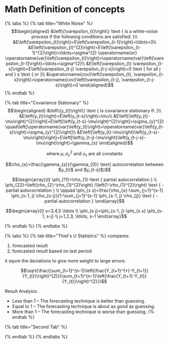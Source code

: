 # Math Definition of concepts

{% tabs %}
{% tab title="White Noise" %}
$$\begin{aligned} &\left\{\varepsilon_{t}\right\} \text { is a white-noise process if the following conditions are satisfied: }\\ &E\left(\varepsilon_{t}\right)=E\left(\varepsilon_{t-1}\right)=\ldots=0\\ &E\left(\varepsilon_{t}^{2}\right)=E\left(\varepsilon_{t-1}^{2}\right)=\ldots=\sigma^{2} \operatorname{or} \operatorname{var}\left(\varepsilon_{t}\right)=\operatorname{var}\left(\varepsilon_{t-1}\right)=\ldots=\sigma^{2}\\ &E\left(\varepsilon_{t} \varepsilon_{t-s}\right)=E\left(\varepsilon_{t-j} \varepsilon_{t-j-s}\right)=0 \text { for all j and } s \text { or }\\ &\operatorname{cov}\left(\varepsilon_{t}, \varepsilon_{t-s}\right)=\operatorname{cov}\left(\varepsilon_{t-j}, \varepsilon_{t-j-s}\right)=0 \end{aligned}$$ 
{% endtab %}

{% tab title="Covariance Stationary" %}
$$\begin{aligned} &\left\{y_{t}\right\} \text { is covariance stationary if: }\\ &E\left(y_{t}\right)=E\left(y_{t-s}\right)=\mu\\ &E\left[\left(y_{t}-\mu\right)^{2}\right]=E\left[\left(y_{t-s}-\mu\right)^{2}\right]=\sigma_{y}^{2} \quad\left[\operatorname{var}\left(y_{t}\right)=\operatorname{var}\left(y_{t-s}\right)=\sigma_{y}^{2}\right]\\ &E\left[\left(y_{t}-\mu\right)\left(y_{t-s}-\mu\right)\right]=E\left[\left(y_{t-j}-\mu\right)\left(y_{t-j-s}-\mu\right)\right]=\gamma_{s} \end{aligned}$$ 

$$\text{ where $\mu, \sigma_{y}^{2}$ and $\gamma_{s}$ are all constants }$$ 

$$\rho_{s}=\frac{\gamma_{s}}{\gamma_{0}} \text{ autocorrelation between $y_{t}$ and $y_{t-s}$}$$ 

$$\begin{array}{l} \phi_{11}=\rho_{1}-\text { partial autocorrelation } \\ \phi_{22}=\left(\rho_{2}-\rho_{1}^{2}\right) /\left(1-\rho_{1}^{2}\right) \text { - partial autocorrelation } \\ \qquad \phi_{s s}=\frac{\rho_{s}-\sum_{j=1}^{s-1} \phi_{s-1, j} \rho_{s-j}}{1-\sum_{j=1}^{s-1} \phi_{s-1, j} \rho_{j}} \text { - partial autocorrelation } \end{array}$$ 

$$\begin{array}{l} s=3,4,5 \ldots \\ \phi_{s j}=\phi_{s-1, j}-\phi_{s s} \phi_{s-1, s-j} \\ j=1,2,3, \ldots, s-1 \end{array}$$ 

 
{% endtab %}
{% endtabs %}

{% tabs %}
{% tab title="Thiel\'s U Statistics" %}
compares:  
1. forecasted result  
2. forecasted result based on last period

it squre the deviations to give more weight to large errors:

$$\sqrt{\frac{\sum_{t=1}^{n-1}\left(\frac{Y_{t+1}^{*}-Y_{t+1}}{Y_{t}}\right)^{2}}{\sum_{t=1}^{n-1}\left(\frac{Y_{t+1}-Y_{t}}{Y_{t}}\right)^{2}}}$$ 

Result Analysis:

* Less than 1 – The forecasting technique is better than guessing.
* Equal to 1 – The forecasting technique is about as good as guessing.
* More than 1 – The forecasting technique is worse than guessing.
{% endtab %}

{% tab title="Second Tab" %}

{% endtab %}
{% endtabs %}

